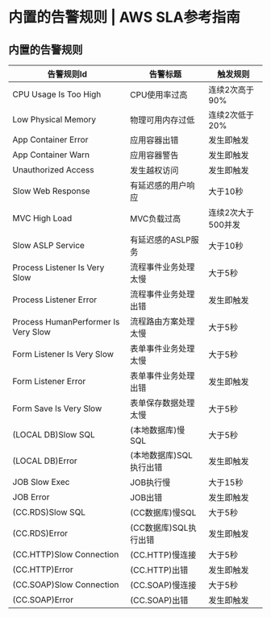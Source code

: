 # 内置的告警规则 | AWS SLA参考指南

## 内置的告警规则

告警规则Id | 告警标题 | 触发规则  
---|---|---  
CPU Usage Is Too High | CPU使用率过高 | 连续2次高于90%  
Low Physical Memory | 物理可用内存过低 | 连续2次低于20%  
App Container Error | 应用容器出错 | 发生即触发  
App Container Warn | 应用容器警告 | 发生即触发  
Unauthorized Access | 发生越权访问 | 发生即触发  
Slow Web Response | 有延迟感的用户响应 | 大于10秒  
MVC High Load | MVC负载过高 | 连续2次大于500并发  
Slow ASLP Service | 有延迟感的ASLP服务 | 大于10秒  
Process Listener Is Very Slow | 流程事件业务处理太慢 | 大于5秒  
Process Listener Error | 流程事件业务处理出错 | 发生即触发  
Process HumanPerformer Is Very Slow | 流程路由方案处理太慢 | 大于5秒  
Form Listener Is Very Slow | 表单事件业务处理太慢 | 大于5秒  
Form Listener Error | 表单事件业务处理出错 | 发生即触发  
Form Save Is Very Slow | 表单保存数据处理太慢 | 大于5秒  
(LOCAL DB)Slow SQL | (本地数据库)慢SQL | 大于5秒  
(LOCAL DB)Error | (本地数据库)SQL执行出错 | 发生即触发  
JOB Slow Exec | JOB执行慢 | 大于15秒  
JOB Error | JOB出错 | 发生即触发  
(CC.RDS)Slow SQL | (CC数据库)慢SQL | 大于5秒  
(CC.RDS)Error | (CC数据库)SQL执行出错 | 发生即触发  
(CC.HTTP)Slow Connection | (CC.HTTP)慢连接 | 大于5秒  
(CC.HTTP)Error | (CC.HTTP)出错 | 发生即触发  
(CC.SOAP)Slow Connection | (CC.SOAP)慢连接 | 大于5秒  
(CC.SOAP)Error | (CC.SOAP)出错 | 发生即触发